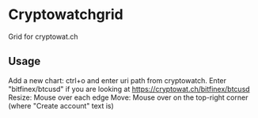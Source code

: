 # Cryptowatchgrid

Grid for cryptowat.ch

## Usage

Add a new chart: ctrl+o and enter uri path from cryptowatch. Enter "bitfinex/btcusd" if you are looking at https://cryptowat.ch/bitfinex/btcusd
Resize: Mouse over each edge
Move: Mouse over on the top-right corner (where "Create account" text is)

